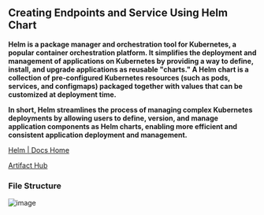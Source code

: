 ## Creating Endpoints and Service Using Helm Chart
**Helm is a package manager and orchestration tool for Kubernetes, a popular container orchestration platform. It simplifies the deployment and management of applications on Kubernetes by providing a way to define, install, and upgrade applications as reusable "charts." A Helm chart is a collection of pre-configured Kubernetes resources (such as pods, services, and configmaps) packaged together with values that can be customized at deployment time.**

**In short, Helm streamlines the process of managing complex Kubernetes deployments by allowing users to define, version, and manage application components as Helm charts, enabling more efficient and consistent application deployment and management.**

[Helm | Docs Home](https://helm.sh/docs/)

[Artifact Hub](https://artifacthub.io/)
### File Structure

![image](https://github.com/tahs01/creating_ep_n_svc_using_helm_chart/assets/131392064/0ac655d1-6c8c-4478-9a9c-e60cb0b0623e)

